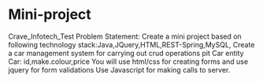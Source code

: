 # Mini-project
Crave_Infotech_Test
Problem Statement: Create a mini project based on following technology stack:Java,JQuery,HTML,REST-Spring,MySQL,
Create a car management system for carrying out crud operations pit Car entity Car: id,make.colour,price You will use html/css for creating forms and use jquery for form validations Use Javascript for making calls to server.
